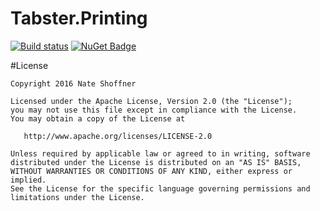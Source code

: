 Tabster.Printing
====================

[![Build status](https://ci.appveyor.com/api/projects/status/3ep1jqwot6r9j9am?svg=true)](https://ci.appveyor.com/project/NateShoffner/tabster-printing)
[![NuGet Badge](https://buildstats.info/nuget/Tabster.Printing)](https://www.nuget.org/packages/Tabster.Printing)

#License

    Copyright 2016 Nate Shoffner

    Licensed under the Apache License, Version 2.0 (the "License");
    you may not use this file except in compliance with the License.
    You may obtain a copy of the License at

       http://www.apache.org/licenses/LICENSE-2.0

    Unless required by applicable law or agreed to in writing, software
    distributed under the License is distributed on an "AS IS" BASIS,
    WITHOUT WARRANTIES OR CONDITIONS OF ANY KIND, either express or implied.
    See the License for the specific language governing permissions and
    limitations under the License.